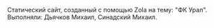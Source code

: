 Статический сайт, созданный с помощью Zola на тему: "ФК Урал". <br>
Выполняли: Дьячков Михаил, Синадский Михаил.
